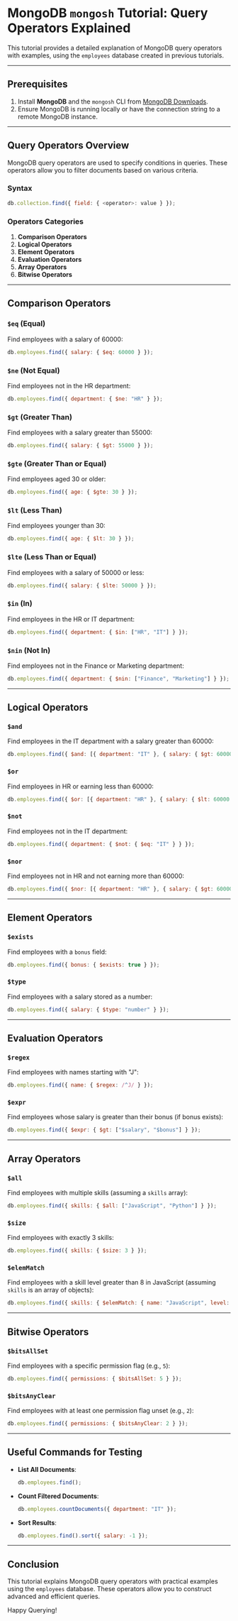 
# MongoDB `mongosh` Tutorial: Query Operators Explained

This tutorial provides a detailed explanation of MongoDB query operators with examples, using the `employees` database created in previous tutorials.

---

## Prerequisites

1. Install **MongoDB** and the `mongosh` CLI from [MongoDB Downloads](https://www.mongodb.com/try/download/shell).
2. Ensure MongoDB is running locally or have the connection string to a remote MongoDB instance.

---

## Query Operators Overview

MongoDB query operators are used to specify conditions in queries. These operators allow you to filter documents based on various criteria.

### Syntax
```javascript
db.collection.find({ field: { <operator>: value } });
```

### Operators Categories
1. **Comparison Operators**
2. **Logical Operators**
3. **Element Operators**
4. **Evaluation Operators**
5. **Array Operators**
6. **Bitwise Operators**

---

## Comparison Operators

### `$eq` (Equal)
Find employees with a salary of 60000:
```javascript
db.employees.find({ salary: { $eq: 60000 } });
```

### `$ne` (Not Equal)
Find employees not in the HR department:
```javascript
db.employees.find({ department: { $ne: "HR" } });
```

### `$gt` (Greater Than)
Find employees with a salary greater than 55000:
```javascript
db.employees.find({ salary: { $gt: 55000 } });
```

### `$gte` (Greater Than or Equal)
Find employees aged 30 or older:
```javascript
db.employees.find({ age: { $gte: 30 } });
```

### `$lt` (Less Than)
Find employees younger than 30:
```javascript
db.employees.find({ age: { $lt: 30 } });
```

### `$lte` (Less Than or Equal)
Find employees with a salary of 50000 or less:
```javascript
db.employees.find({ salary: { $lte: 50000 } });
```

### `$in` (In)
Find employees in the HR or IT department:
```javascript
db.employees.find({ department: { $in: ["HR", "IT"] } });
```

### `$nin` (Not In)
Find employees not in the Finance or Marketing department:
```javascript
db.employees.find({ department: { $nin: ["Finance", "Marketing"] } });
```

---

## Logical Operators

### `$and`
Find employees in the IT department with a salary greater than 60000:
```javascript
db.employees.find({ $and: [{ department: "IT" }, { salary: { $gt: 60000 } }] });
```

### `$or`
Find employees in HR or earning less than 60000:
```javascript
db.employees.find({ $or: [{ department: "HR" }, { salary: { $lt: 60000 } }] });
```

### `$not`
Find employees not in the IT department:
```javascript
db.employees.find({ department: { $not: { $eq: "IT" } } });
```

### `$nor`
Find employees not in HR and not earning more than 60000:
```javascript
db.employees.find({ $nor: [{ department: "HR" }, { salary: { $gt: 60000 } }] });
```

---

## Element Operators

### `$exists`
Find employees with a `bonus` field:
```javascript
db.employees.find({ bonus: { $exists: true } });
```

### `$type`
Find employees with a salary stored as a number:
```javascript
db.employees.find({ salary: { $type: "number" } });
```

---

## Evaluation Operators

### `$regex`
Find employees with names starting with "J":
```javascript
db.employees.find({ name: { $regex: /^J/ } });
```

### `$expr`
Find employees whose salary is greater than their bonus (if bonus exists):
```javascript
db.employees.find({ $expr: { $gt: ["$salary", "$bonus"] } });
```

---

## Array Operators

### `$all`
Find employees with multiple skills (assuming a `skills` array):
```javascript
db.employees.find({ skills: { $all: ["JavaScript", "Python"] } });
```

### `$size`
Find employees with exactly 3 skills:
```javascript
db.employees.find({ skills: { $size: 3 } });
```

### `$elemMatch`
Find employees with a skill level greater than 8 in JavaScript (assuming `skills` is an array of objects):
```javascript
db.employees.find({ skills: { $elemMatch: { name: "JavaScript", level: { $gt: 8 } } } });
```

---

## Bitwise Operators

### `$bitsAllSet`
Find employees with a specific permission flag (e.g., `5`):
```javascript
db.employees.find({ permissions: { $bitsAllSet: 5 } });
```

### `$bitsAnyClear`
Find employees with at least one permission flag unset (e.g., `2`):
```javascript
db.employees.find({ permissions: { $bitsAnyClear: 2 } });
```

---

## Useful Commands for Testing

- **List All Documents**:
  ```javascript
  db.employees.find();
  ```
- **Count Filtered Documents**:
  ```javascript
  db.employees.countDocuments({ department: "IT" });
  ```
- **Sort Results**:
  ```javascript
  db.employees.find().sort({ salary: -1 });
  ```

---

## Conclusion

This tutorial explains MongoDB query operators with practical examples using the `employees` database. These operators allow you to construct advanced and efficient queries.

Happy Querying!
